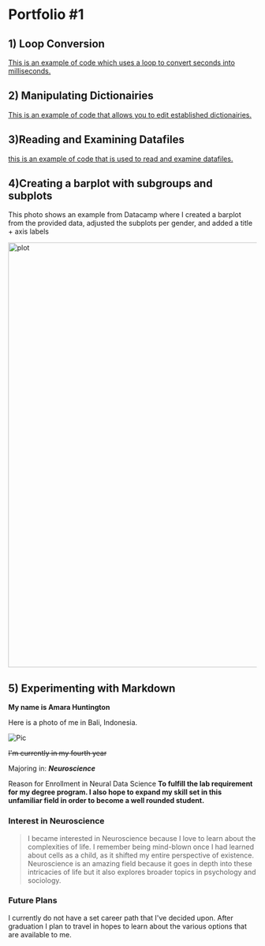 # Portfolio #1

## 1) Loop Conversion

[This is an example of code which uses a loop to convert seconds into milliseconds.](Loop.md)

## 2) Manipulating Dictionairies

[This is an example of code that allows you to edit established dictionairies.](europe.md)

## 3)Reading and Examining Datafiles

[this is an example of code that is used to read and examine datafiles.](reading.md)

## 4)Creating a barplot with subgroups and subplots
This photo shows an example from Datacamp where I created a barplot from the provided data, adjusted the subplots per gender, and added a title + axis labels

<img width="861" alt="plot" src="https://user-images.githubusercontent.com/69179367/89362806-28c26d80-d6a5-11ea-989e-d31937725681.png">

## 5) Experimenting with Markdown

**My name is Amara Huntington** 

Here is a photo of me in Bali, Indonesia.


![Pic](https://user-images.githubusercontent.com/69179367/89253756-dffeac00-d5f3-11ea-8a35-362c7cff7db7.jpg) 

~~I'm currently in my fourth year~~ 

Majoring in: 
**_Neuroscience_** 

Reason for Enrollment in Neural Data Science
**To fulfill the lab requirement for my degree program. I also hope to expand my skill set in this unfamiliar field in order to become a well rounded student.** 

### Interest in Neuroscience 

>I became interested in Neuroscience because I love to learn about the complexities of life. I remember being mind-blown once I had learned about cells as a child, as it shifted my entire perspective of existence. Neuroscience is an amazing field because it goes in depth into these intricacies of life but it also explores broader topics in psychology and sociology. 

### Future Plans 

I currently do not have a set career path that I've decided upon. After graduation I plan to travel in hopes to learn about the various options that are available to me. 

